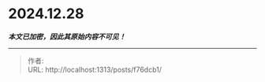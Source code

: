 # 2024.12.28

_**本文已加密，因此其原始内容不可见！**_

---

> 作者:   
> URL: http://localhost:1313/posts/f76dcb1/  

